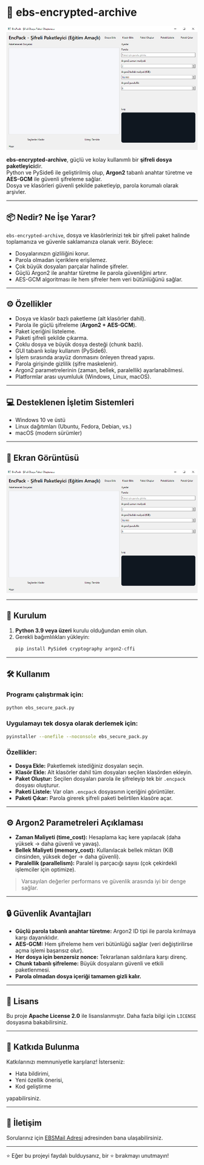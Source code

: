 # 🚀 ebs-encrypted-archive

<img src="ebs.png" alt="ebs ekran görüntüsü" />

**ebs-encrypted-archive**, güçlü ve kolay kullanımlı bir **şifreli dosya paketleyici**dir.  
Python ve PySide6 ile geliştirilmiş olup, **Argon2** tabanlı anahtar türetme ve **AES-GCM** ile güvenli şifreleme sağlar.  
Dosya ve klasörleri güvenli şekilde paketleyip, parola korumalı olarak arşivler.

---

## 📦 Nedir? Ne İşe Yarar?

`ebs-encrypted-archive`, dosya ve klasörlerinizi tek bir şifreli paket halinde toplamanıza ve güvenle saklamanıza olanak verir. Böylece:

- Dosyalarınızın gizliliğini korur.
- Parola olmadan içeriklere erişilemez.
- Çok büyük dosyaları parçalar halinde şifreler.
- Güçlü Argon2 ile anahtar türetme ile parola güvenliğini artırır.
- AES-GCM algoritması ile hem şifreler hem veri bütünlüğünü sağlar.

---

## ⚙️ Özellikler

- Dosya ve klasör bazlı paketleme (alt klasörler dahil).
- Parola ile güçlü şifreleme (**Argon2 + AES-GCM**).
- Paket içeriğini listeleme.
- Paketi şifreli şekilde çıkarma.
- Çoklu dosya ve büyük dosya desteği (chunk bazlı).
- GUI tabanlı kolay kullanım (PySide6).
- İşlem sırasında arayüz donmasını önleyen thread yapısı.
- Parola girişinde gizlilik (şifre maskelenir).
- Argon2 parametrelerinin (zaman, bellek, paralellik) ayarlanabilmesi.
- Platformlar arası uyumluluk (Windows, Linux, macOS).

---

## 💻 Desteklenen İşletim Sistemleri

- Windows 10 ve üstü
- Linux dağıtımları (Ubuntu, Fedora, Debian, vs.)
- macOS (modern sürümler)

---

## 📸 Ekran Görüntüsü

<img src="ebs.png" alt="Ekran Görüntüsü" />

---

## 🚀 Kurulum

1. **Python 3.9 veya üzeri** kurulu olduğundan emin olun.
2. Gerekli bağımlılıkları yükleyin:
   ```bash
   pip install PySide6 cryptography argon2-cffi
   ```

---

## 🛠️ Kullanım

### Programı çalıştırmak için:
```bash
python ebs_secure_pack.py
```

### Uygulamayı tek dosya olarak derlemek için:
```bash
pyinstaller --onefile --noconsole ebs_secure_pack.py
```

### Özellikler:
- **Dosya Ekle:** Paketlemek istediğiniz dosyaları seçin.
- **Klasör Ekle:** Alt klasörler dahil tüm dosyaları seçilen klasörden ekleyin.
- **Paket Oluştur:** Seçilen dosyaları parola ile şifreleyip tek bir `.encpack` dosyası oluşturur.
- **Paketi Listele:** Var olan `.encpack` dosyasının içeriğini görüntüler.
- **Paketi Çıkar:** Parola girerek şifreli paketi belirtilen klasöre açar.

---

## ⚙️ Argon2 Parametreleri Açıklaması

- **Zaman Maliyeti (time_cost):** Hesaplama kaç kere yapılacak (daha yüksek → daha güvenli ve yavaş).
- **Bellek Maliyeti (memory_cost):** Kullanılacak bellek miktarı (KiB cinsinden, yüksek değer → daha güvenli).
- **Paralellik (parallelism):** Paralel iş parçacığı sayısı (çok çekirdekli işlemciler için optimize).

> Varsayılan değerler performans ve güvenlik arasında iyi bir denge sağlar.

---

## 🔒 Güvenlik Avantajları

- **Güçlü parola tabanlı anahtar türetme:** Argon2 ID tipi ile parola kırılmaya karşı dayanıklıdır.
- **AES-GCM:** Hem şifreleme hem veri bütünlüğü sağlar (veri değiştirilirse açma işlemi başarısız olur).
- **Her dosya için benzersiz nonce:** Tekrarlanan saldırılara karşı direnç.
- **Chunk tabanlı şifreleme:** Büyük dosyaların güvenli ve etkili paketlenmesi.
- **Parola olmadan dosya içeriği tamamen gizli kalır.**

---

## 📄 Lisans

Bu proje **Apache License 2.0** ile lisanslanmıştır. Daha fazla bilgi için `LICENSE` dosyasına bakabilirsiniz.

---

## 🤝 Katkıda Bulunma

Katkılarınızı memnuniyetle karşılarız! İsterseniz:

- Hata bildirimi,
- Yeni özellik önerisi,
- Kod geliştirme

yapabilirsiniz.

---

## 💬 İletişim

Sorularınız için [EBSMail Adresi](mailto:ebubekiryazilim@gmail.com) adresinden bana ulaşabilirsiniz.

---

⭐️ Eğer bu projeyi faydalı bulduysanız, bir ⭐ bırakmayı unutmayın!
